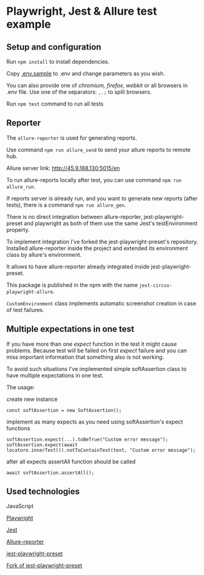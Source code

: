 # Playwright, Jest & Allure test example

## Setup and configuration

Run `npm install` to install dependencies.

Copy [.env.sample](.env.sample) to .env and change parameters as you wish.

You can also provide one of _chromium, firefox, webkit_ or all browsers in .env file. 
Use one of the separators: `,.;` to split browsers.

Run `npm test` command to run all tests

## Reporter

The `allure-reporter` is used for generating reports.

Use command `npm run allure_send` to send your allure reports to remote hub.

Allure server link: http://45.9.188.130:5015/en

To run allure-reports locally after test, you can use command `npm run allure_run`.

If reports server is already run, and you want to generate new reports (after tests),
there is a command `npm run allure_gen`.

There is no direct integration between allure-reporter, jest-playwright-preset and playwright 
as both of them use the same Jest's testEnvironment property. 

To implement integration I've forked the jest-playwright-preset's repository. 
Installed allure-reporter inside the project and extended its environment class by allure's environment.

It allows to have allure-reporter already integrated inside jest-playwright-preset.

This package is published in the npm with the name `jest-circus-playwright-allure`.

`CustomEnvironment` class implements automatic screenshot creation in case of test failures. 

## Multiple expectations in one test
If you have more than one _expect_ function in the test it might cause problems. 
Because test will be failed on first _expect_ failure and you can miss important information that 
something also is not working. 

To avoid such situations I've implemented simple softAssertion class to have multiple expectations in one test.

The usage: 

create new instance

`const softAssertion = new SoftAssertion();`

implement as many expects as you need using softAssertion's expect functions

```
softAssertion.expect(...).toBeTrue("Custom error message");
softAssertion.expect(await locatore.innerText()).notToContainText(text, "Custom error message");
```

after all expects assertAll function should be called

`await softAssertion.assertAll();`

## Used technologies

JavaScript

[Playwright](https://playwright.dev/)

[Jest](https://jestjs.io/)

[Allure-reporter](jest-allure-circus)

[jest-playwright-preset](https://www.npmjs.com/package/jest-playwright-preset) 

[Fork of jest-playwright-preset](https://www.npmjs.com/package/jest-circus-playwright-allure)
